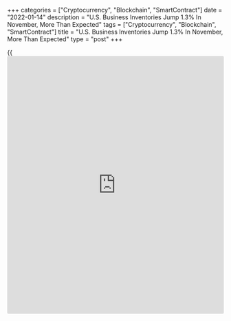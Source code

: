 +++
categories = ["Cryptocurrency", "Blockchain", "SmartContract"]
date = "2022-01-14"
description = "U.S. Business Inventories Jump 1.3% In November, More Than Expected"
tags = ["Cryptocurrency", "Blockchain", "SmartContract"]
title = "U.S. Business Inventories Jump 1.3% In November, More Than Expected"
type = "post"
+++

{{<iframe id="large-banner" src="https://www.bounty.group/#slide=3.0" width="100%" height="600" scrolling="no" style="border: 0px solid rgb(216, 221, 230); border-radius: 3px;">}}

A report released by the Commerce Department on Friday showed
[business][1] inventories in the U.S. surged by more than expected in
the month of November.

The Commerce Department said business inventories shot up by 1.3 percent
in November, matching the upwardly revised jump in October.

Economists had expected inventories to increase by 1.0 percent compared
to the 1.2 percent growth originally reported for the previous month.

The report showed retail inventories spiked by 2.0 percent, while
wholesale inventories surged by 1.4 percent and manufacturing
inventories increased by 0.7 percent.

Meanwhile, the Commerce Department said business sales climbed by 0.7
percent in November after soaring by 2.2 percent in October.

Wholesale sales jumped by 1.3 percent, while manufacturing sales
increased by 0.7 percent and retail sales inched up by 0.1 percent.

With inventories increasing by more than sales, the total business
inventories/sales ratio ticked up to 1.25 in November from 1.24 in
October.

For comments and feedback [contact](https://www.playgroundfx.com/contact/): editorial@rtt[news](https://www.letsplayfx.com/blog/forex-news-website/).com

[Economic News][2]

 **What parts of the world are seeing the best (and worst) economic
performances lately? Click[here][3] to check out our [Econ Scorecard][3]
and find out! See up-to-the-moment [ranking](https://www.playgroundfx.com/blog/crypto-exchange-ranking/)s for the best and worst
performers in [GDP][4], [unemployment rate][5], [inflation][6] and much
more.**

   1. www.rtt[news](https://www.letsplayfx.com/blog/forex-news-website/).com/Content/Business.aspx
   2. www.rtt[news](https://www.letsplayfx.com/blog/forex-news-website/).com/Content/EconomicNews.aspx
   3. www.rtt[news](https://www.letsplayfx.com/blog/forex-news-website/).com/economic-scorecard/world-rank/PPI/highest-performance.aspx
   4. www.rtt[news](https://www.letsplayfx.com/blog/forex-news-website/).com/economic-scorecard/world-rank/GDP/highest-performance.aspx
   5. www.rtt[news](https://www.letsplayfx.com/blog/forex-news-website/).com/economic-scorecard/world-rank/unemployment-rate/lowest-performance.aspx
   6. www.rtt[news](https://www.letsplayfx.com/blog/forex-news-website/).com/economic-scorecard/world-rank/CPI/highest-performance.aspx